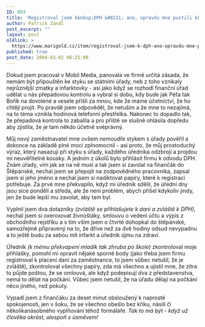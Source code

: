 ```yaml
---
ID: 893
title: 'Registroval jsem k&nbsp;DPH &#8211; ano, opravdu mne pustili k&nbsp;úřadování!'
author: Patrick Zandl
post_excerpt: ""
layout: post
oldlink: >
  https://www.marigold.cz/item/registroval-jsem-k-dph-ano-opravdu-mne-pustili-k-uradovani
published: true
post_date: 2004-03-02 08:25:00
---
```

<p>
Dokud jsem pracoval v Mobil Media, panovala ve firmě určitá zásada, že nemám být připouštěn ke styku se státními úřady, neb z toho vznikaly nejrůznější zmatky a infarktovky - asi jako když se rozhodl finanční úřad udělat u nás přepadovou kontrolu a vybral si dobu, kdy bude jak Péťa tak Bořík na dovolené a vesele přišli za mnou, kde že máme účetnictví, že ho chtějí projít. Po pravdě jsem odpověděl, že netuším a že mne to nezajímá, na to téma vznikla hodinová telefonní přestřelka. Nakonec to dopadlo tak, že přepadová kontrola to zabalila a&#160;pro příště se slušně ohlásila dopředu aby zjistila, že je tam někdo účetně svéprávný.</p>

<p>
Můj nový zaměstnavatel mne ovšem nemoudře stykem s úřady pověřil a dokonce na základě plné moci zplnomocnil - asi proto, že můj prostoduchý výraz, který nasazuji při styku s úřady, každého úředníka odzbrojí a projdou mi neuvěřitelné kousky. A jedním z úkolů bylo přihlásit firmu k odvodu DPH. Znám úřady, vím jak se na ně musí a tak jsem si zavolal na finančák do Štěpánské, nechal jsem se přepojit na zodpovědného pracovníka, zapsal jsem si jeho jméno a nechal jsem si nadiktovat papíry, které k registraci potřebuje. Za prvé mne překvapilo, když mi úředník sdělil, že úřední dny jsou sice pondělí a středa, ale že není problém, abych přišel kdykoliv jindy, jen že bude lepší mu zavolat, aby tam byl. </p>

<p>
Vyplnil jsem dva dotazníky <EM>(zvláště se přihlašujete k dani a zvláště k DPH),</EM> nechal jsem si oxeroxovat živnoštáky, smlouvu o vedení účtu a výpis z obchodního rejstříku a s tím vším jsem o čtvrté dohopkal do štěpánské, samozřejmě připravený na to, že dříve než za dvě hodiny odsud nevypadnu a to ještě budu za sebou mít infarkt a úředník újmu na zdraví. </p>

<p>
Úředník <EM>(k mému překvapení mladík tak&#160;zhruba po škole)</EM>&#160;zkontroloval moje přihlášky, pomohl mi opravit nějaké sporné body (jako třeba jsem firmu registroval k placení daní za zaměstnance, to jsem vůbec netušil, že je zvláště), zkontroloval všechny papíry, zda má všechno a ujistil mne, že zítra to půjde poštou, že se omlouvá, ale když podepisují dva z představenstva, nemá to dělat na počkání. Vůbec jsem netušil, že na úřadu dělají na počkání něco jiného, než pokuty. </p>

<p>
Vypadl jsem z finančáku za deset minut obsloužený k naprosté spokojenosti, jen v šoku, že se všechno obešlo bez křiku, násilí či několikanásobného vyplňování téhož formáláře. <EM>Tak to má být - když už člověka okrást, alespoň s úsměvem!</EM></p>
